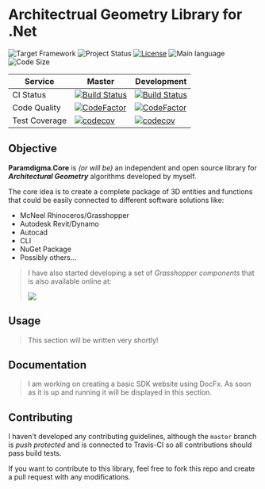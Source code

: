 # Architectrual Geometry Library for .Net

![Target Framework](https://img.shields.io/badge/Target%20Framework-.NetStandard2.1-blueviolet.svg)
![Project Status](https://img.shields.io/badge/Status-Under%20Development-red.svg)
[![License](https://img.shields.io/github/license/Paramdigma/Core.svg)](https://github.com/Paramdigma/Core/blob/development/LICENSE)
![Main language](https://img.shields.io/github/languages/top/Paramdigma/Core.svg)
![Code Size](https://img.shields.io/github/languages/code-size/Paramdigma/Core.svg)

| Service       | Master                                                                                                                                                                 | Development                                                                                                                                                                      |
| ------------- | ---------------------------------------------------------------------------------------------------------------------------------------------------------------------- | -------------------------------------------------------------------------------------------------------------------------------------------------------------------------------- |
| CI Status     | [![Build Status](https://travis-ci.com/Paramdigma/Core.svg?branch=master)](https://travis-ci.com/Paramdigma/Core)                                                      | [![Build Status](https://travis-ci.com/Paramdigma/Core.svg?branch=development)](https://travis-ci.com/Paramdigma/Core)                                                           |
| Code Quality  | [![CodeFactor](https://www.codefactor.io/repository/github/Paramdigma/Core/badge/master)](https://www.codefactor.io/repository/github/Paramdigma/Core/overview/master) | [![CodeFactor](https://www.codefactor.io/repository/github/Paramdigma/Core/badge/development)](https://www.codefactor.io/repository/github/Paramdigma/Core/overview/development) |
| Test Coverage | [![codecov](https://codecov.io/gh/Paramdigma/Core/branch/master/graph/badge.svg)](https://codecov.io/gh/Paramdigma/Core/branch/master)                                 | [![codecov](https://codecov.io/gh/Paramdigma/Core/branch/development/graph/badge.svg)](https://codecov.io/gh/Paramdigma/Core/branch/development)                                 |

## Objective

**Paramdigma.Core** is _(or will be)_ an independent and open source library for **_Architectural Geometry_** algorithms developed by myself.

The core idea is to create a complete package of 3D entities and functions that could be easily connected to different software solutions like:

- McNeel Rhinoceros/Grasshopper
- Autodesk Revit/Dynamo
- Autocad
- CLI
- NuGet Package
- Possibly others...

> I have also started developing a set of _Grasshopper components_ that is also available online at:
>
> [![](https://img.shields.io/badge/Child%20Project-Rhino%2FGrasshopper-green.svg)](https://github.com/AlanRynne/AR_Grasshopper)

## Usage

> This section will be written very shortly!

## Documentation

> I am working on creating a basic SDK website using DocFx. As soon as it is up and running it will be displayed in this section.

## Contributing

I haven't developed any contributing guidelines, although the `master` branch is _push protected_ and is connected to Travis-CI so all contributions should pass build tests.

If you want to contribute to this library, feel free to fork this repo and create a pull request with any modifications.
